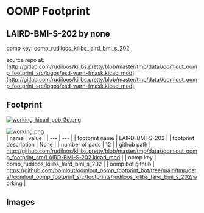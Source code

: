 # OOMP Footprint  
## LAIRD-BMI-S-202  by none  
  
oomp key: oomp_rudiloos_kilibs_laird_bmi_s_202  
  
source repo at: [http://gitlab.com/rudiloos/kilibs.pretty/blob/master/tmp/data//oomlout_oomp_footprint_src/logos/esd-warn-fmask.kicad_mod](http://gitlab.com/rudiloos/kilibs.pretty/blob/master/tmp/data//oomlout_oomp_footprint_src/logos/esd-warn-fmask.kicad_mod)  
## Footprint  
  
[![working_kicad_pcb_3d.png](working_kicad_pcb_3d_600.png)](working_kicad_pcb_3d.png)  
  
[![working.png](working_600.png)](working.png)  
| name | value | 
| --- | --- | 
| footprint name | LAIRD-BMI-S-202 | 
| footprint description | None | 
| number of pads | 12 | 
| github path | http://github.com/rudiloos/kilibs.pretty/blob/master/tmp/data//oomlout_oomp_footprint_src/LAIRD-BMI-S-202.kicad_mod | 
| oomp key | oomp_rudiloos_kilibs_laird_bmi_s_202 | 
| oomp bot github | https://github.com/oomlout/oomlout_oomp_footprint_bot/tree/main/tmp/data//oomlout_oomp_footprint_src/footprints/rudiloos_kilibs_laird_bmi_s_202/working | 
## Images  
